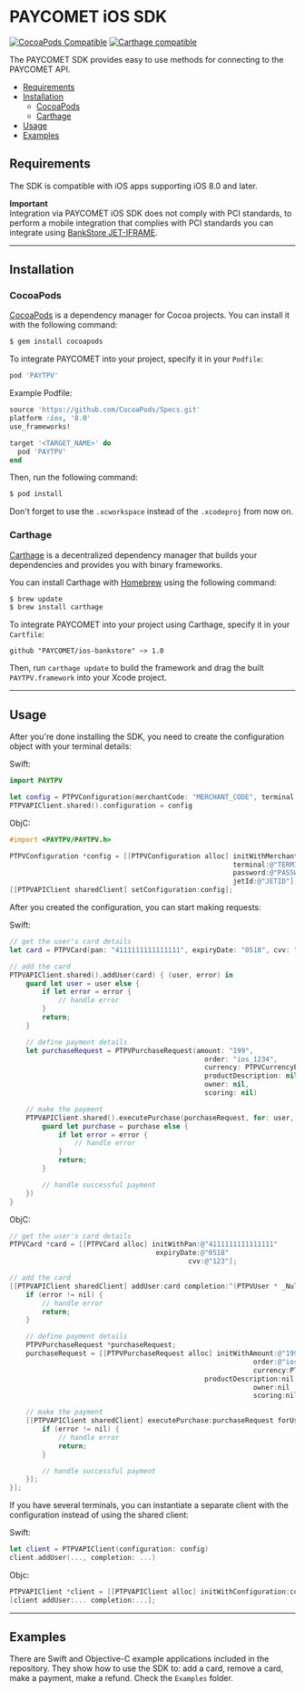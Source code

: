 # PAYCOMET iOS SDK

[![CocoaPods Compatible](https://img.shields.io/cocoapods/v/PAYTPV.svg)](https://img.shields.io/cocoapods/v/PAYTPV.svg)
[![Carthage compatible](https://img.shields.io/badge/Carthage-compatible-4BC51D.svg?style=flat)](https://github.com/Carthage/Carthage)

The PAYCOMET SDK provides easy to use methods for connecting to the PAYCOMET API.

- [Requirements](#requirements)
- [Installation](#installation)
    - [CocoaPods](#cocoapods)
    - [Carthage](#carthage)
- [Usage](#usage)
- [Examples](#examples)

## Requirements

The SDK is compatible with iOS apps supporting iOS 8.0 and later.

<strong>Important</strong><br>
Integration via PAYCOMET iOS SDK does not comply with PCI standards, to perform a mobile integration that complies with PCI standards you can integrate using <a href='https://docs.paycomet.com/en/documentacion/bankstore_jetiframe'>BankStore JET-IFRAME</a>.

---

## Installation

### CocoaPods

[CocoaPods](http://cocoapods.org) is a dependency manager for Cocoa projects. You can install it with the following command:

```bash
$ gem install cocoapods
```

To integrate PAYCOMET into your project, specify it in your `Podfile`:

```ruby
pod 'PAYTPV'
```

Example Podfile:

```ruby
source 'https://github.com/CocoaPods/Specs.git'
platform :ios, '8.0'
use_frameworks!

target '<TARGET_NAME>' do
  pod 'PAYTPV'
end
```

Then, run the following command:

```bash
$ pod install
```

Don't forget to use the `.xcworkspace` instead of the `.xcodeproj` from now on.

### Carthage

[Carthage](https://github.com/Carthage/Carthage) is a decentralized dependency manager that builds your dependencies and provides you with binary frameworks.

You can install Carthage with [Homebrew](http://brew.sh/) using the following command:

```bash
$ brew update
$ brew install carthage
```

To integrate PAYCOMET into your project using Carthage, specify it in your `Cartfile`:

```ogdl
github "PAYCOMET/ios-bankstore" ~> 1.0
```

Then, run `carthage update` to build the framework and drag the built `PAYTPV.framework` into your Xcode project.

---

## Usage

After you're done installing the SDK, you need to create the configuration object with your terminal details:

Swift:

```swift
import PAYTPV

let config = PTPVConfiguration(merchantCode: "MERCHANT_CODE", terminal: "TERMINAL", password: "PASSWORD", jetId: "JETID")
PTPVAPIClient.shared().configuration = config
```

ObjC:

```objective-c
#import <PAYTPV/PAYTPV.h>

PTPVConfiguration *config = [[PTPVConfiguration alloc] initWithMerchantCode:@"MERCHANT_CODE"
                                                       terminal:@"TERMINAL"
                                                       password:@"PASSWORD" 
                                                       jetId:@"JETID"];
[[PTPVAPIClient sharedClient] setConfiguration:config];
```

After you created the configuration, you can start making requests:

Swift:

```swift
// get the user's card details
let card = PTPVCard(pan: "4111111111111111", expiryDate: "0518", cvv: "123")

// add the card
PTPVAPIClient.shared().addUser(card) { (user, error) in
    guard let user = user else {
        if let error = error {
            // handle error
        }
        return;
    }

    // define payment details
    let purchaseRequest = PTPVPurchaseRequest(amount: "199",
                                                order: "ios_1234",
                                                currency: PTPVCurrencyEUR,
                                                productDescription: nil,
                                                owner: nil,
                                                scoring: nil)

    // make the payment
    PTPVAPIClient.shared().executePurchase(purchaseRequest, for: user, completion: { (purchase, error) in
        guard let purchase = purchase else {
            if let error = error {
                // handle error
            }
            return;
        }

        // handle successful payment
    })
}
```

ObjC:

```objective-c
// get the user's card details
PTPVCard *card = [[PTPVCard alloc] initWithPan:@"4111111111111111"
                                    expiryDate:@"0518"
                                            cvv:@"123"];

// add the card
[[PTPVAPIClient sharedClient] addUser:card completion:^(PTPVUser * _Nullable user, NSError * _Nullable error) {
    if (error != nil) {
        // handle error
        return;
    }

    // define payment details
    PTPVPurchaseRequest *purchaseRequest;
    purchaseRequest = [[PTPVPurchaseRequest alloc] initWithAmount:@"199"
                                                            order:@"ios_1234"
                                                            currency:PTPVCurrencyEUR
                                                productDescription:nil
                                                            owner:nil
                                                            scoring:nil];

    // make the payment
    [[PTPVAPIClient sharedClient] executePurchase:purchaseRequest forUser:user completion:^(PTPVPurchase * _Nullable response, NSError * _Nullable error) {
        if (error != nil) {
            // handle error
            return;
        }

        // handle successful payment
    }];
}];
```

If you have several terminals, you can instantiate a separate client with the configuration instead of using the shared client:

Swift:

```swift
let client = PTPVAPIClient(configuration: config)
client.addUser(..., completion: ...)
```

Objc:

```objective-c
PTPVAPIClient *client = [[PTPVAPIClient alloc] initWithConfiguration:config];
[client addUser:... completion:...];
```

---

## Examples

There are Swift and Objective-C example applications included in the repository. They show how to use the SDK to: add a card, remove a card, make a payment, make a refund. Check the `Examples` folder.

